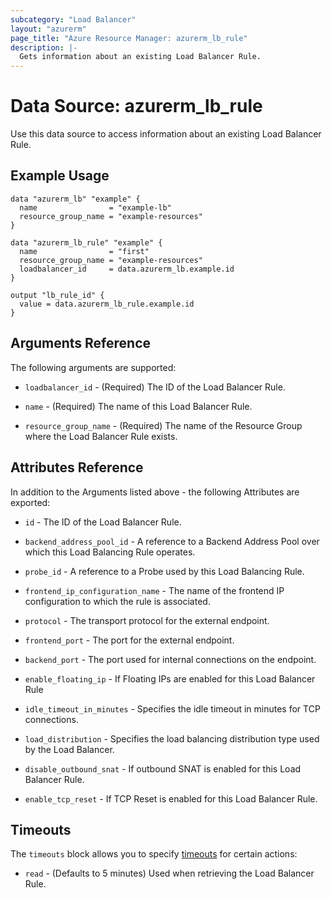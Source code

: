 ```yaml
---
subcategory: "Load Balancer"
layout: "azurerm"
page_title: "Azure Resource Manager: azurerm_lb_rule"
description: |-
  Gets information about an existing Load Balancer Rule.
---
```


# Data Source: azurerm_lb_rule

Use this data source to access information about an existing Load Balancer Rule.

## Example Usage

```hcl
data "azurerm_lb" "example" {
  name                = "example-lb"
  resource_group_name = "example-resources"
}

data "azurerm_lb_rule" "example" {
  name                = "first"
  resource_group_name = "example-resources"
  loadbalancer_id     = data.azurerm_lb.example.id
}

output "lb_rule_id" {
  value = data.azurerm_lb_rule.example.id
}
```

## Arguments Reference

The following arguments are supported:

* `loadbalancer_id` - (Required) The ID of the Load Balancer Rule.

* `name` - (Required) The name of this Load Balancer Rule.

* `resource_group_name` - (Required) The name of the Resource Group where the Load Balancer Rule exists.

## Attributes Reference

In addition to the Arguments listed above - the following Attributes are exported: 

* `id` - The ID of the Load Balancer Rule.

* `backend_address_pool_id` - A reference to a Backend Address Pool over which this Load Balancing Rule operates.

* `probe_id` - A reference to a Probe used by this Load Balancing Rule.
 
* `frontend_ip_configuration_name` - The name of the frontend IP configuration to which the rule is associated.

* `protocol` - The transport protocol for the external endpoint.

* `frontend_port` - The port for the external endpoint.

* `backend_port` - The port used for internal connections on the endpoint.

* `enable_floating_ip` - If Floating IPs are enabled for this Load Balancer Rule

* `idle_timeout_in_minutes` - Specifies the idle timeout in minutes for TCP connections.

* `load_distribution` - Specifies the load balancing distribution type used by the Load Balancer. 

* `disable_outbound_snat` - If outbound SNAT is enabled for this Load Balancer Rule.

* `enable_tcp_reset` - If TCP Reset is enabled for this Load Balancer Rule.

## Timeouts

The `timeouts` block allows you to specify [timeouts](https://www.terraform.io/language/resources/syntax#operation-timeouts) for certain actions:

* `read` - (Defaults to 5 minutes) Used when retrieving the Load Balancer Rule.
